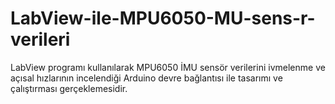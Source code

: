 # LabView-ile-MPU6050-MU-sens-r-verileri
LabView programı kullanılarak MPU6050 İMU sensör verilerini ivmelenme ve açısal hızlarının incelendiği Arduino devre bağlantısı ile tasarımı ve çalıştırması gerçeklemesidir.
